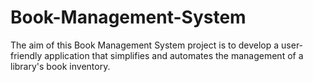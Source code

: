 # Book-Management-System
The aim of this Book Management System project is to develop a user-friendly application that simplifies and 
automates the management of a library's book inventory. 
